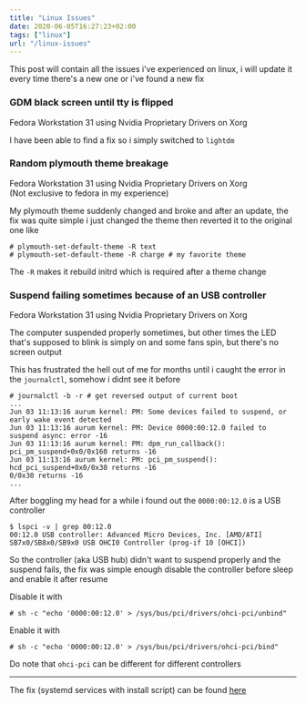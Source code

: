 ```yaml
---
title: "Linux Issues"
date: 2020-06-05T16:27:23+02:00
tags: ["linux"]
url: "/linux-issues"
---
```


This post will contain all the issues i've experienced on linux, i will update it every time there's a new one or i've found a new fix

### GDM black screen until tty is flipped
Fedora Workstation 31 using Nvidia Proprietary Drivers on Xorg

I have been able to find a fix so i simply switched to `lightdm`

### Random plymouth theme breakage
Fedora Workstation 31 using Nvidia Proprietary Drivers on Xorg  
(Not exclusive to fedora in my experience)

My plymouth theme suddenly changed and broke and after an update, the fix was quite simple i just changed the theme then reverted it to the original one like
```console
# plymouth-set-default-theme -R text
# plymouth-set-default-theme -R charge # my favorite theme
```

The `-R` makes it rebuild initrd which is required after a theme change

### Suspend failing sometimes because of an USB controller
Fedora Workstation 31 using Nvidia Proprietary Drivers on Xorg

The computer suspended properly sometimes, but other times the LED that's supposed to blink is simply on and some fans spin, but there's no screen output

This has frustrated the hell out of me for months until i caught the error in the `journalctl`, somehow i didnt see it before

```console
# journalctl -b -r # get reversed output of current boot
...
Jun 03 11:13:16 aurum kernel: PM: Some devices failed to suspend, or early wake event detected
Jun 03 11:13:16 aurum kernel: PM: Device 0000:00:12.0 failed to suspend async: error -16
Jun 03 11:13:16 aurum kernel: PM: dpm_run_callback(): pci_pm_suspend+0x0/0x160 returns -16
Jun 03 11:13:16 aurum kernel: PM: pci_pm_suspend(): hcd_pci_suspend+0x0/0x30 returns -16
0/0x30 returns -16
...
```

After boggling my head for a while i found out the `0000:00:12.0` is a USB controller
```console
$ lspci -v | grep 00:12.0
00:12.0 USB controller: Advanced Micro Devices, Inc. [AMD/ATI] SB7x0/SB8x0/SB9x0 USB OHCI0 Controller (prog-if 10 [OHCI])
```

So the controller (aka USB hub) didn't want to suspend properly and the suspend fails, the fix was simple enough disable the controller before sleep and enable it after resume

Disable it with
```console
# sh -c "echo '0000:00:12.0' > /sys/bus/pci/drivers/ohci-pci/unbind"
```

Enable it with
```console
# sh -c "echo '0000:00:12.0' > /sys/bus/pci/drivers/ohci-pci/bind"
```

Do note that `ohci-pci` can be different for different controllers

---

The fix (systemd services with install script) can be found [here](https://github.com/sandorex/dotfiles/tree/086159d2fe807296e8911c903f73ca02e1d14350/fixes/usb-controller-preventing-sleep)
